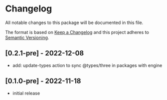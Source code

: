 # Changelog
All notable changes to this package will be documented in this file.

The format is based on [Keep a Changelog](http://keepachangelog.com/en/1.0.0/)
and this project adheres to [Semantic Versioning](http://semver.org/spec/v2.0.0.html).

## [0.2.1-pre] - 2022-12-08
- add: update-types action to sync @types/three in packages with engine

## [0.1.0-pre] - 2022-11-18
- initial release